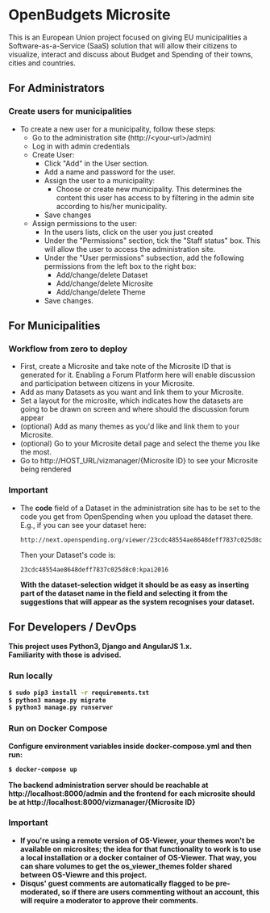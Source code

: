 # OpenBudgets Microsite
This is an European Union project focused on giving EU municipalities a 
Software-as-a-Service (SaaS) solution that will allow their citizens to 
visualize, interact and discuss about Budget and Spending of their towns, cities
and countries. 

## For Administrators
### Create users for municipalities
- To create a new user for a municipality, follow these steps:
  - Go to the administration site (http://\<your-url\>/admin)
  - Log in with admin credentials
  - Create User:
    - Click "Add" in the User section.
    - Add a name and password for the user.
    - Assign the user to a municipality:
        - Choose or create new municipality. This determines the content this 
          user has access to by filtering in the admin site according to his/her 
          municipality.
     - Save changes
  - Assign permissions to the user:
    - In the users lists, click on the user you just created
    - Under the "Permissions" section, tick the "Staff status" box. This will
      allow the user to access the administration site.
    - Under the "User permissions" subsection, add the following permissions 
      from the left box to the right box:
      - Add/change/delete Dataset
      - Add/change/delete Microsite
      - Add/change/delete Theme
    - Save changes.

## For Municipalities
### Workflow from zero to deploy
- First, create a Microsite and take note of the Microsite ID that is generated 
  for it. Enabling a Forum Platform here will enable discussion and 
  participation between citizens in your Microsite.
- Add as many Datasets as you want and link them to your Microsite.
- Set a layout for the microsite, which indicates how the datasets 
  are going to be drawn on screen and where should the discussion forum appear
- (optional) Add as many themes as you'd like and link them to your Microsite.
- (optional) Go to your Microsite detail page and select the theme you like the 
  most.
- Go to http://HOST_URL/vizmanager/{Microsite ID} to see your Microsite being 
  rendered

### Important
- The **code** field of a Dataset in the administration site has to be set to
  the code you get from OpenSpending when you upload the dataset there.
  <br>
  E.g., if you can see your dataset here: 
  ```
  http://next.openspending.org/viewer/23cdc48554ae8648deff7837c025d8c0:kpai2016
  ```
  Then your Dataset's code is:
  ```
  23cdc48554ae8648deff7837c025d8c0:kpai2016
  ```
  <b>With the dataset-selection widget it should be as easy as inserting part of 
  the dataset name in the field and selecting it from the suggestions that will 
  appear as the system recognises your dataset.<b>

## For Developers / DevOps
This project uses Python3, Django and AngularJS 1.x.
<br> 
Familiarity with those is advised.

### Run locally
```bash
$ sudo pip3 install -r requirements.txt
$ python3 manage.py migrate
$ python3 manage.py runserver
```

### Run on Docker Compose
Configure environment variables inside docker-compose.yml and then run:
```bash
$ docker-compose up
```
The backend administration server should be reachable at 
http://localhost:8000/admin and the frontend for each microsite should be at
 http://localhost:8000/vizmanager/{Microsite ID}

### Important
- If you're using a remote version of OS-Viewer, your themes won't be available 
  on microsites; the idea for that functionality to work is to use a local 
  installation or a docker container of OS-Viewer. That way, you can share 
  volumes to get the os_viewer_themes folder shared between OS-Viewre and this 
  project.
- Disqus' guest comments are automatically flagged to be pre-moderated, so if 
  there are users commenting without an account, this will require a moderator 
  to approve their comments.
